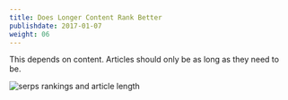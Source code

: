 ```yaml
---
title: Does Longer Content Rank Better
publishdate: 2017-01-07
weight: 06
---
```


This depends on content. Articles should only be as long as they need to be.

![serps rankings and article length](/images/serps.jpg)